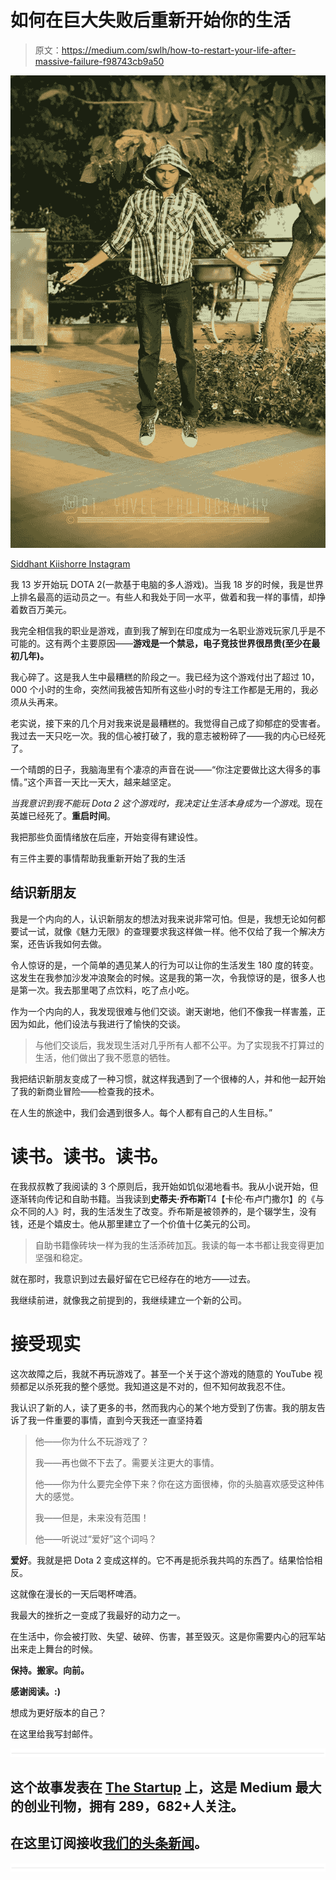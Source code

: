 # 如何在巨大失败后重新开始你的生活

> 原文：<https://medium.com/swlh/how-to-restart-your-life-after-massive-failure-f98743cb9a50>

![](img/a630f6601b343002ddb18c018914d752.png)

[Siddhant Kiishorre Instagram](http://instagram.com/kiishorre)

我 13 岁开始玩 DOTA 2(一款基于电脑的多人游戏)。当我 18 岁的时候，我是世界上排名最高的运动员之一。有些人和我处于同一水平，做着和我一样的事情，却挣着数百万美元。

我完全相信我的职业是游戏，直到我了解到在印度成为一名职业游戏玩家几乎是不可能的。这有两个主要原因——**游戏是一个禁忌，电子竞技世界很昂贵(至少在最初几年)。**

我心碎了。这是我人生中最糟糕的阶段之一。我已经为这个游戏付出了超过 10，000 个小时的生命，突然间我被告知所有这些小时的专注工作都是无用的，我必须从头再来。

老实说，接下来的几个月对我来说是最糟糕的。我觉得自己成了抑郁症的受害者。我过去一天只吃一次。我的信心被打破了，我的意志被粉碎了——我的内心已经死了。

一个晴朗的日子，我脑海里有个凄凉的声音在说——“你注定要做比这大得多的事情。”这个声音一天比一天大，越来越坚定。

*当我意识到我不能玩 Dota 2 这个游戏时，我决定让生活本身成为一个游戏*。现在英雄已经死了。**重启时间**。

我把那些负面情绪放在后座，开始变得有建设性。

有三件主要的事情帮助我重新开始了我的生活

## 结识新朋友

我是一个内向的人，认识新朋友的想法对我来说非常可怕。但是，我想无论如何都要试一试，就像《魅力无限》的查理要求我这样做一样。他不仅给了我一个解决方案，还告诉我如何去做。

令人惊讶的是，一个简单的遇见某人的行为可以让你的生活发生 180 度的转变。这发生在我参加沙发冲浪聚会的时候。这是我的第一次，令我惊讶的是，很多人也是第一次。我去那里喝了点饮料，吃了点小吃。

作为一个内向的人，我发现很难与他们交谈。谢天谢地，他们不像我一样害羞，正因为如此，他们设法与我进行了愉快的交谈。

> 与他们交谈后，我发现生活对几乎所有人都不公平。为了实现我不打算过的生活，他们做出了我不愿意的牺牲。

我把结识新朋友变成了一种习惯，就这样我遇到了一个很棒的人，并和他一起开始了我的新商业冒险——检查我的技术。

在人生的旅途中，我们会遇到很多人。每个人都有自己的人生目标。”

# 读书。读书。读书。

在我叔叔教了我阅读的 3 个原则后，我开始如饥似渴地看书。我从小说开始，但逐渐转向传记和自助书籍。当我读到**史蒂夫·乔布斯**T4【卡伦·布卢门撒尔】的《与众不同的人》时，我的生活发生了改变。乔布斯是被领养的，是个辍学生，没有钱，还是个嬉皮士。他从那里建立了一个价值十亿美元的公司。

> 自助书籍像砖块一样为我的生活添砖加瓦。我读的每一本书都让我变得更加坚强和稳定。

就在那时，我意识到过去最好留在它已经存在的地方——过去。

我继续前进，就像我之前提到的，我继续建立一个新的公司。

# 接受现实

这次故障之后，我就不再玩游戏了。甚至一个关于这个游戏的随意的 YouTube 视频都足以杀死我的整个感觉。我知道这是不对的，但不知何故我忍不住。

我认识了新的人，读了更多的书，然而我内心的某个地方受到了伤害。我的朋友告诉了我一件重要的事情，直到今天我还一直坚持着

> 他——你为什么不玩游戏了？
> 
> 我——再也做不下去了。需要关注更大的事情。
> 
> 他——你为什么要完全停下来？你在这方面很棒，你的头脑喜欢感受这种伟大的感觉。
> 
> 我——但是，未来没有范围！
> 
> 他——听说过“爱好”这个词吗？

**爱好**。我就是把 Dota 2 变成这样的。它不再是扼杀我共鸣的东西了。结果恰恰相反。

这就像在漫长的一天后喝杯啤酒。

我最大的挫折之一变成了我最好的动力之一。

在生活中，你会被打败、失望、破碎、伤害，甚至毁灭。这是你需要内心的冠军站出来走上舞台的时候。

**保持。搬家。向前。**

**感谢阅读。:)**

想成为更好版本的自己？

在这里给我写封邮件。

![](img/731acf26f5d44fdc58d99a6388fe935d.png)

## 这个故事发表在 [The Startup](https://medium.com/swlh) 上，这是 Medium 最大的创业刊物，拥有 289，682+人关注。

## 在这里订阅接收[我们的头条新闻](http://growthsupply.com/the-startup-newsletter/)。

![](img/731acf26f5d44fdc58d99a6388fe935d.png)